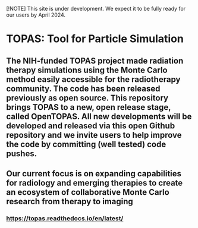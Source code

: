 [!NOTE] This site is under development. We expect it to be fully ready for our users by April 2024.

# TOPAS: Tool for Particle Simulation

## The NIH-funded TOPAS project made radiation therapy simulations using the Monte Carlo method easily accessible for the radiotherapy community. The code has been released previously as open source. This repository brings TOPAS to a new, open release stage, called OpenTOPAS. All new developments will be developed and released via this open Github repository and we invite users to help improve the code by committing (well tested) code pushes. 
## Our current focus is on expanding capabilities for radiology and emerging therapies to create an ecosystem of collaborative Monte Carlo research from therapy to imaging

### https://topas.readthedocs.io/en/latest/
